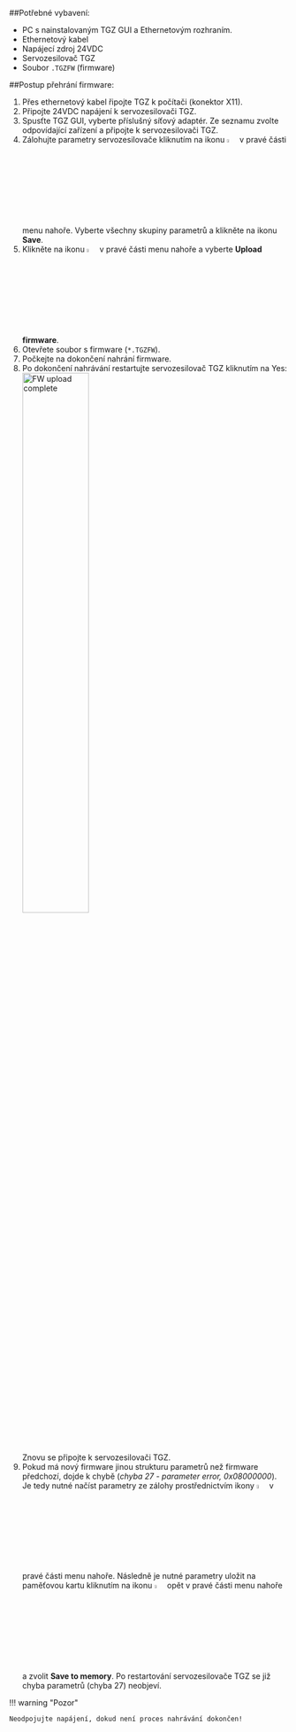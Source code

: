 ##Potřebné vybavení:

- PC s nainstalovaným TGZ GUI a Ethernetovým rozhraním. 
- Ethernetový kabel
- Napájecí zdroj 24VDC
- Servozesilovač TGZ
- Soubor `.TGZFW` (firmware)

##Postup přehrání firmware:

1. Přes ethernetový kabel řipojte TGZ k počítači (konektor X11).
2. Připojte 24VDC napájení k servozesilovači TGZ.
3. Spusťte TGZ GUI, vyberte příslušný síťový adaptér.
   Ze seznamu zvolte odpovídající zařízení a připojte k servozesilovači TGZ.
4. Zálohujte parametry servozesilovače kliknutím na ikonu
   <img src="../../../../../../source/img/icoSave.png" alt="Icon Save" style="width:4%;">
   v pravé části menu nahoře. Vyberte všechny skupiny parametrů a klikněte na ikonu **Save**.
5. Klikněte na ikonu
   <img src="../../../../../../source/img/icoMemory.png" alt="Icon Memory" style="width:4%;">
   v pravé části menu nahoře a vyberte **Upload firmware**.
6. Otevřete soubor s firmware (`*.TGZFW`).
7. Počkejte na dokončení nahrání firmware.
8. Po dokončení nahrávání restartujte servozesilovač TGZ kliknutím na Yes:
   <img src="../../../../../../source/img/GUIfwUploadComplete.png" alt="FW upload complete" style="width:50%;">   
   Znovu se připojte k servozesilovači TGZ.
9. Pokud má nový firmware jinou strukturu parametrů než firmware předchozí, dojde k chybě (*chyba 27 - parameter error, 0x08000000*).
   Je tedy nutné načíst parametry ze zálohy prostřednictvím ikony
   <img src="../../../../../../source/img/icoLoad.png" alt="Icon Load" style="width:4%;">
   v pravé části menu nahoře.
   Následně je nutné parametry uložit na paměťovou kartu kliknutím na ikonu
   <img src="../../../../../../source/img/icoSave.png" alt="Icon Save" style="width:4%;">
   opět v pravé části menu nahoře a zvolit **Save to memory**.
   Po restartování servozesilovače TGZ se již chyba parametrů (chyba 27) neobjeví.

!!! warning "Pozor"
	
	Neodpojujte napájení, dokud není proces nahrávání dokončen!
